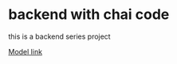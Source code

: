 # backend with chai code

this is a backend series project

[Model link](https://app.eraser.io/workspace/YtPqZ1VogxGy1jzIDkzj)
